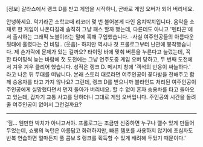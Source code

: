 [정보] 갈라쇼에서 랭크 D를 받고 게임을 시작하니, 곧바로 게임 오버가 되어 버리네요. 

안녕하세요. 
악기라곤 소학교때 리코더 몇 번 불어본게 다인 음치박치입니다. 
음악을 소재로 한 게임이 나온다길래 솔직히 그냥 패스 할까 했는데, 다른데도 아니고 '펜타곤'에서 출시하는 그래픽 노블이라는 말에 혹해 구입했습니다. 
-사실 여주인공들의 아름다운 뒷태에 홀렸다는 건 비밀.. (웃음)- 
하지만 역시나 첫 프롤로그부터 난관에 봉착했습니다. 제 손가락에 문제가 있는 걸까요? 타이밍 바에 맞춰 버튼을 누른다고 눌렀는데, 꼭 한 타이밍씩 늦는 바람에 첫 도전에는 그냥 연주도중 게임 오버 당하고, 두 번째 도전에서 겨우 겨우 클리어 했습니다. 
성적은 랭크 D. 
메시지 창에 '객석의 반응이 싸늘하다.' 라고 나온 뒤 무대를 떠납니다. 
본래 스토리 대로라면 여주인공이 꽃다발을 전해주고 함께 승용차를 타고 가지 않나요? 
그런데, 랭크 D를 받으니까 블라인드 처리된 여주인공이 주인공에게 실망했다면서 먼저 돌아가 버리네요. 
할 수 없이 혼자 승용차를 타고 돌아오고 있는데, 갑자기 교통 사고를 당하더니 그대로 게임 오버입니다. 주인공의 시간을 돌려 줄 여주인공이 없어서 그런걸까요? 

--- 

'헐... 웬만한 박치가 아니고서야. 프롤로그는 조금만 신중하면 누구나 깰수 있게 만들어두었는데, 쇼팽의 녹턴은 아름답고 화려하지만, 빠른 템포를 사용하지 않기에 초심자도 반복 연습하면 얼마든지 풀 콤보 S 랭크를 획득할 수 있게 배려해 두었기 때문이다.' 